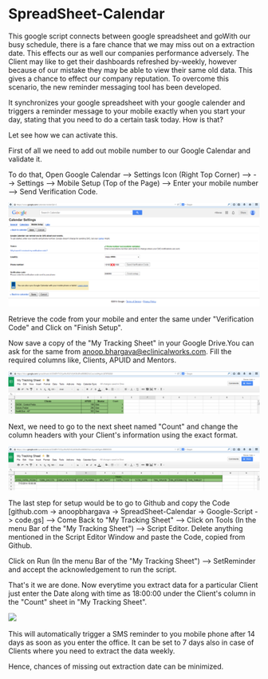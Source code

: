 SpreadSheet-Calendar
====================

This google script connects between google spreadsheet and goWith our busy schedule, there is a fare chance that we may miss out on a extraction date. This effects our as well our companies performance adversely. The Client may like to get their dashboards refreshed by-weekly, however because of our mistake they may be able to view their same old data. This gives a chance to effect our company reputation. To overcome this scenario, the new reminder messaging tool has been developed.

It synchronizes your google spreadsheet with your google calender and triggers a reminder message to your mobile exactly when you start your day, stating that you need to do a certain task today. How is that?

Let see how we can activate this.

First of all we need to add out mobile number to our Google Calendar and validate it.

To do that, Open Google Calendar --> Settings Icon (Right Top Corner) --> --> Settings --> Mobile Setup (Top of the Page) --> Enter your mobile number --> Send Verification Code.

![](https://github.com/anoopbhargava/SpreadSheet-Calendar/blob/master/pics/1.PNG)

Retrieve the code from your mobile and enter the same under  "Verification Code" and Click on "Finish Setup".

Now save a copy of the "My Tracking Sheet" in your Google Drive.You can ask for the same from anoop.bhargava@eclinicalworks.com. Fill the required columns like, Clients, APUID and Mentors. 

![](https://github.com/anoopbhargava/SpreadSheet-Calendar/blob/master/pics/2.PNG)

Next, we need to go to the next sheet named "Count" and change the column headers with your Client's information using the exact format.

![](https://github.com/anoopbhargava/SpreadSheet-Calendar/blob/master/pics/3.PNG)

The last step for setup would be to go to Github and copy the Code [github.com -> anoopbhargava -> SpreadSheet-Calendar -> Google-Script -> code.gs] --> Come Back to "My Tracking Sheet" --> Click on Tools (In the menu Bar of the "My Tracking Sheet") --> Script Editor. Delete anything mentioned in the Script Editor Window and paste the Code, copied from Github.

Click on Run (In the menu Bar of the "My Tracking Sheet")  --> SetReminder and accept the acknowledgement to run the script.

That's it we are done. Now everytime you extract data for a particular Client just enter the Date along with time as 18:00:00 under the Client's column in the "Count" sheet in "My Tracking Sheet". 

![](https://github.com/anoopbhargava/SpreadSheet-Calender/raw/master/picss/3.PNG)

This will automatically trigger a SMS reminder to you mobile phone after 14 days as soon as you enter the office. It can be set to 7 days also in case of Clients where you need to extract the data weekly.

Hence, chances of missing out extraction date can be minimized.
